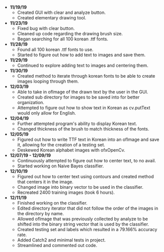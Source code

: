 - **11/19/19**
	- Created GUI with clear and analyze button.
	- Created elementary drawing tool.
- **11/23/19**
	- Fixed bug with clear button.
	- Cleaned up code regarding the drawing brush size.
	- Began searching for all 100 korean .ttf fonts.
- **11/28/19**
	- Found all 100 korean .ttf fonts to use.
	- Started to figure out how to add text to images and save them.
- **11/29/19**
	- Continued to explore adding text to images and centering them.
- **11/30/19**
	- Created method to iterate through korean fonts to be able to create images looping through them.
- **12/03/19**
	- Able to take in ofImage of the drawn text by the user in the GUI.
	- Created sub directory for images to be saved into for better organization.
	- Attempted to figure out how to show text in Korean as cv.putText would only allow for English.
- **12/04/19**
	- Further attempted program's ability to display Korean text.
	- Changed thickness of the brush to match thickness of the fonts.
- **12/05/19**
	- Figured out how to write TTF text in Korean into an ofImage and save it, allowing for the creation of a testing set.
	- Deskewed Korean alphabet images with ofxOpenCv.
- **12/07/19 - 12/09/19**
	- Continuously attempted to figure out how to center text, to no avail.
	- Started working on Naive Bayes classifier.
- **12/10/19**
	- Figured out how to center text using contours and created method that centers it in the image.
	- Changed image into binary vector to be used in the classifier.
	- Recreated 2400 training images (took 6 hours).
- **12/11/19**
	- Finished working on the classifier.
	- Edited directory iterator that did not follow the order of the images in the directory by name.
	- Allowed ofImage that was previously collected by analyze to be shifted into the binary string vector that is used by the classifier.
	- Created testing set and labels which resulted in a 79.166% accuracy rate.
	- Added Catch2 and minimal tests in project.
	- Streamlined and commented out code.

